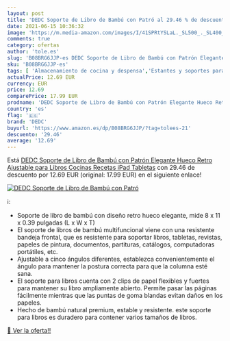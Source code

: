 ```yaml
---
layout: post
title: 'DEDC Soporte de Libro de Bambú con Patró al 29.46 % de descuento'
date: 2021-06-15 10:36:32
image: 'https://m.media-amazon.com/images/I/41SPRtYSLaL._SL500_._SL400_.jpg'
comments: true
category: ofertas
author: 'tole.es'
slug: 'B08BRG6JJP-es DEDC Soporte de Libro de Bambú con Patrón Elegante Hueco...'
sku: 'B08BRG6JJP-es'
tags: [ 'Almacenamiento de cocina y despensa','Estantes y soportes para cocina','Hogar y cocina','Soportes para libros de cocina','dedc','ipad', ]
actualPrice: 12.69 EUR
currency: EUR
price: 12.69
comparePrice: 17.99 EUR
prodname: 'DEDC Soporte de Libro de Bambú con Patrón Elegante Hueco Retro  Ajustable  para Libros  Cocinas  Recetas  iPad  Tabletas'
country: 'es'
flag: '🇪🇸'
brand: 'DEDC'
buyurl: 'https://www.amazon.es/dp/B08BRG6JJP/?tag=tolees-21'
descuento: '29.46'
average: '12.69'
---
```


Está [DEDC Soporte de Libro de Bambú con Patrón Elegante Hueco Retro  Ajustable  para Libros  Cocinas  Recetas  iPad  Tabletas](https://www.amazon.es/dp/B08BRG6JJP/?tag=tolees-21) con 29.46 de descuento por 12.69 EUR (original: 17.99 EUR) en el siguiente enlace!

[![DEDC Soporte de Libro de Bambú con Patró](https://m.media-amazon.com/images/I/41SPRtYSLaL._SL500_._SL400_.jpg)](https://www.amazon.es/dp/B08BRG6JJP/?tag=tolees-21)

ℹ️:

- Soporte de libro de bambú con diseño retro hueco elegante, mide 8 x 11 x 0.39 pulgadas (L x W x T)
- El soporte de libros de bambú multifuncional viene con una resistente bandeja frontal, que es resistente para soportar libros, tabletas, revistas, papeles de pintura, documentos, partituras, catálogos, computadoras portátiles, etc.
- Ajustable a cinco ángulos diferentes, establezca convenientemente el ángulo para mantener la postura correcta para que la columna esté sana.
- El soporte para libros cuenta con 2 clips de papel flexibles y fuertes para mantener su libro ampliamente abierto. Permite pasar las páginas fácilmente mientras que las puntas de goma blandas evitan daños en los papeles.
- Hecho de bambú natural premium, estable y resistente. este soporte para libros es duradero para contener varios tamaños de libros.

[🛒 Ver la oferta!!](https://www.amazon.es/dp/B08BRG6JJP/?tag=tolees-21)
